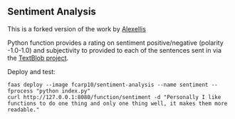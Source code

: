 
## Sentiment Analysis

This is a forked version of the work by [Alexellis](https://github.com/openfaas/faas/tree/master/sample-functions/SentimentAnalysis) 

Python function provides a rating on sentiment positive/negative (polarity -1.0-1.0) and subjectivity to provided to each of the sentences sent in via the [TextBlob project](http://textblob.readthedocs.io/en/dev/).


Deploy and test:

```
faas deploy --image fcarp10/sentiment-analysis --name sentiment --fprocess "python index.py"
curl http://127.0.0.1:8080/function/sentiment -d "Personally I like functions to do one thing and only one thing well, it makes them more readable."
```

